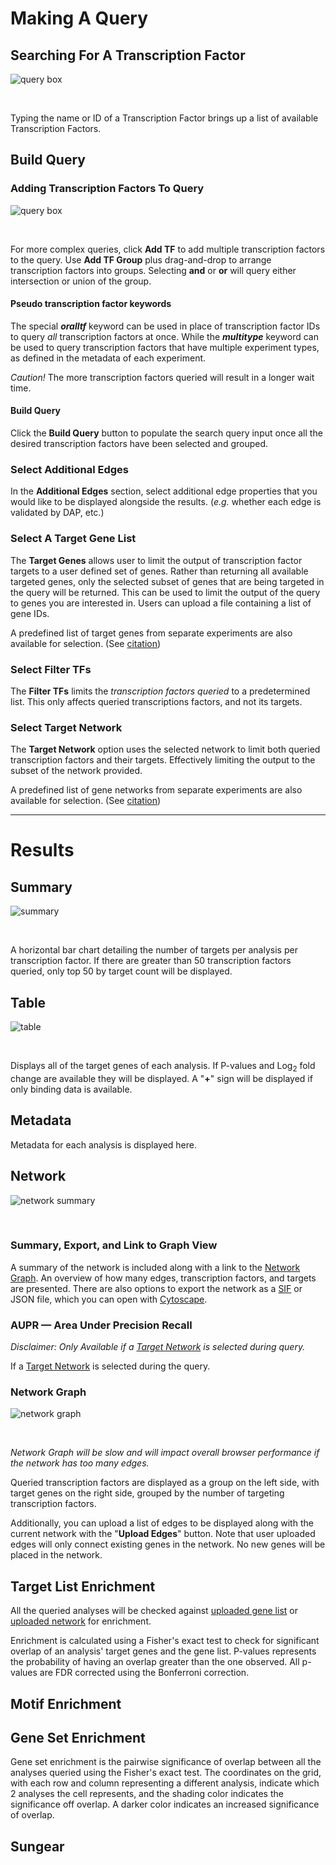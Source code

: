 # Making A Query

## Searching For A Transcription Factor

<img src="../../images/query1.png" class="img-fluid shadow" style="max-height: 400px" alt="query box"/>

&nbsp;

Typing the name or ID of a Transcription Factor brings up a list of available Transcription Factors.

## Build Query

### Adding Transcription Factors To Query

<img src="../../images/query2.png" class="img-fluid shadow" style="max-height: 400px" alt="query box"/>

&nbsp;

For more complex queries, click **Add TF** to add multiple transcription factors to the query.
Use **Add TF Group** plus drag-and-drop to arrange transcription factors into groups.
Selecting **and** or **or** will query either intersection or union of the group.

#### Pseudo transcription factor keywords

The special ***oralltf*** keyword can be used in place of transcription factor IDs to query *all* transcription factors at once. 
While the ***multitype*** keyword can be used to query transcription factors that have multiple experiment types,
as defined in the metadata of each experiment.

*Caution!* The more transcription factors queried will result in a longer wait time.

#### Build Query

Click the **Build Query** button to populate the search query input once all the desired transcription factors have been selected and grouped.

### Select Additional Edges

In the **Additional Edges** section, select additional edge properties that you would like to be displayed alongside the results. 
(*e.g.* whether each edge is validated by DAP, etc.)

### Select A Target Gene List

The **Target Genes** allows user to limit the output of transcription factor targets to a user defined set of genes.
Rather than returning all available targeted genes, only the selected subset of genes that are being targeted in the query will be returned.
This can be used to limit the output of the query to genes you are interested in. Users can upload a file containing a list of gene IDs.

A predefined list of target genes from separate experiments are also available for selection. (See [citation](/citations))

### Select Filter TFs

The **Filter TFs** limits the *transcription factors queried* to a predetermined list.
This only affects queried transcriptions factors, and not its targets.

### Select Target Network

The **Target Network** option uses the selected network to limit both queried transcription factors and their targets.
Effectively limiting the output to the subset of the network provided.

A predefined list of gene networks from separate experiments are also available for selection. (See [citation](/citations))

---

# Results

## Summary

<img src="../../images/summary.png" class="img-fluid shadow" style="max-height: 400px" alt="summary"/>

&nbsp;

A horizontal bar chart detailing the number of targets per analysis per transcription factor.
If there are greater than 50 transcription factors queried, only top 50 by target count will be displayed.

## Table

<img src="../../images/table.png" class="img-fluid shadow" style="max-height: 400px" alt="table"/>

&nbsp;

Displays all of the target genes of each analysis. 
If P-values and Log<sub>2</sub> fold change are available they will be displayed.
A "**+**" sign will be displayed if only binding data is available.

## Metadata

Metadata for each analysis is displayed here.

## Network

<img src="../../images/network_summary.png" class="img-fluid shadow" style="max-height: 400px" alt="network summary"/>

&nbsp;

### Summary, Export, and Link to Graph  View

A summary of the network is included along with a link to the [Network Graph](#network-graph).
An overview of how many edges, transcription factors, and targets are presented.
There are also options to export the network as a [SIF](https://manual.cytoscape.org/en/stable/Supported_Network_File_Formats.html#sif-format) or JSON file, which you can open with [Cytoscape](https://cytoscape.org).

### AUPR — Area Under Precision Recall

*Disclaimer: Only Available if a [Target Network](#select-target-network) is selected during query.*

If a [Target Network](#select-target-network) is selected during the query.

### Network Graph

<img src="../../images/network.png" class="img-fluid shadow" style="max-height: 400px" alt="network graph"/>

&nbsp;

*Network Graph will be slow and will impact overall browser performance if the network has too many edges.*

Queried transcription factors are displayed as a group on the left side, with target genes on the right side, grouped by the number of targeting transcription factors.

Additionally, you can upload a list of edges to be displayed along with the current network with the "**Upload Edges**" button.
Note that user uploaded edges will only connect existing genes in the network. No new genes will be placed in the network.

## Target List Enrichment

All the queried analyses will be checked against [uploaded gene list](#select-a-target-gene-list) or [uploaded network](#select-target-network) for enrichment.

Enrichment is calculated using a Fisher's exact test to check for significant overlap of an analysis' target genes and the gene list.
P-values represents the probability of having an overlap greater than the one observed. All p-values are FDR corrected using the Bonferroni correction.

## Motif Enrichment

## Gene Set Enrichment

Gene set enrichment is the pairwise significance of overlap between all the analyses queried using the Fisher's exact test.
The coordinates on the grid, with each row and column representing a different analysis, indicate which 2 analyses the cell represents, and the shading color indicates the significance off overlap.
A darker color indicates an increased significance of overlap.

## Sungear
